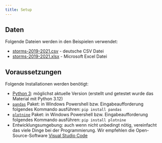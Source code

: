 ```yaml
---
title: Setup
---
```


## Daten

Folgende Dateien werden in den Beispielen verwendet:

- [storms-2019-2021.csv](data/storms-2019-2021.csv) - deutsche CSV Datei
- [storms-2019-2021.xlsx](data/storms-2019-2021.xlsx) - Microsoft Excel Datei

## Voraussetzungen

Folgende Installationen werden benötigt:

- [Python 3](https://www.python.org/): möglichst aktuelle Version (erstellt und getestet wurde das Material mit Python 3.12)
- [`pandas`](https://pandas.pydata.org/) Paket: in Windows Powershell bzw. Eingabeaufforderung folgendes Kommando ausführen: `pip install pandas`
- [`plotnine`](https://plotnine.org/) Paket: in Windows Powershell bzw. Eingabeaufforderung folgendes Kommando ausführen: `pip install plotnine`
- Entwicklungsumgebung: auch wenn nicht unbedingt nötig, vereinfacht das viele Dinge bei der Programmierung. Wir empfehlen die Open-Source-Software [Visual Studio Code](https://code.visualstudio.com)